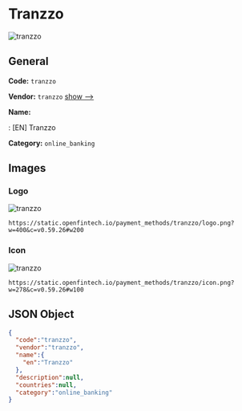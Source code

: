 
# Tranzzo 
![tranzzo](https://static.openfintech.io/payment_methods/tranzzo/logo.png?w=400&c=v0.59.26#w200)  

## General 
**Code:** `tranzzo` 
 
**Vendor:** `tranzzo` [show -->](/vendors/tranzzo/) 
 
**Name:** 
 
:	[EN] Tranzzo 
 
**Category:** `online_banking` 
 

## Images 

### Logo 
![tranzzo](https://static.openfintech.io/payment_methods/tranzzo/logo.png?w=400&c=v0.59.26#w200)  

```
https://static.openfintech.io/payment_methods/tranzzo/logo.png?w=400&c=v0.59.26#w200
```  

### Icon 
![tranzzo](https://static.openfintech.io/payment_methods/tranzzo/icon.png?w=278&c=v0.59.26#w100)  

```
https://static.openfintech.io/payment_methods/tranzzo/icon.png?w=278&c=v0.59.26#w100
```  

## JSON Object 

```json
{
  "code":"tranzzo",
  "vendor":"tranzzo",
  "name":{
    "en":"Tranzzo"
  },
  "description":null,
  "countries":null,
  "category":"online_banking"
}
```  
